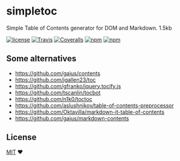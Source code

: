 simpletoc
=========

Simple Table of Contents generator for DOM and Markdown. 1.5kb

[![license](https://img.shields.io/github/license/stefanmaric/simpletoc.svg)]()
[![Travis](https://img.shields.io/travis/stefanmaric/simpletoc.svg)]()
[![Coveralls](https://img.shields.io/coveralls/stefanmaric/simpletoc.svg)]()
[![npm](https://img.shields.io/npm/v/simpletoc.svg)]()
[![npm](https://img.shields.io/npm/dt/simpletoc.svg)]()

## Some alternatives

* https://github.com/gajus/contents
* https://github.com/jgallen23/toc
* https://github.com/gfranko/jquery.tocify.js
* https://github.com/tscanlin/tocbot
* https://github.com/n1k0/toctoc
* https://github.com/aslushnikov/table-of-contents-preprocessor
* https://github.com/Oktavilla/markdown-it-table-of-contents
* https://github.com/gajus/markdown-contents

## License

[MIT](./LICENSE) ♥
